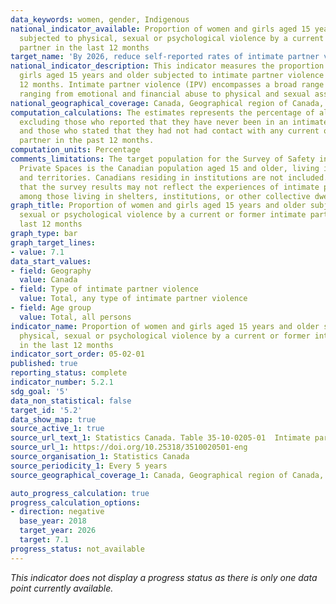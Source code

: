 ```yaml
---
data_keywords: women, gender, Indigenous
national_indicator_available: Proportion of women and girls aged 15 years and older
  subjected to physical, sexual or psychological violence by a current or former intimate
  partner in the last 12 months
target_name: 'By 2026, reduce self-reported rates of intimate partner violence by up to 5%, compared to 2018'
national_indicator_description: This indicator measures the proportion of women and
  girls aged 15 years and older subjected to intimate partner violence in the last
  12 months. Intimate partner violence (IPV) encompasses a broad range of behaviours,
  ranging from emotional and financial abuse to physical and sexual assault.
national_geographical_coverage: Canada, Geographical region of Canada, Province or territory
computation_calculations: The estimates represents the percentage of all respondents,
  excluding those who reported that they have never been in an intimate partner relationship
  and those who stated that they had not had contact with any current or former intimate
  partner in the past 12 months.
computation_units: Percentage
comments_limitations: The target population for the Survey of Safety in Public and
  Private Spaces is the Canadian population aged 15 and older, living in the provinces
  and territories. Canadians residing in institutions are not included. This means
  that the survey results may not reflect the experiences of intimate partner violence
  among those living in shelters, institutions, or other collective dwellings.
graph_title: Proportion of women and girls aged 15 years and older subjected to physical,
  sexual or psychological violence by a current or former intimate partner in the
  last 12 months
graph_type: bar
graph_target_lines:
- value: 7.1
data_start_values:
- field: Geography
  value: Canada
- field: Type of intimate partner violence
  value: Total, any type of intimate partner violence
- field: Age group
  value: Total, all persons
indicator_name: Proportion of women and girls aged 15 years and older subjected to
  physical, sexual or psychological violence by a current or former intimate partner
  in the last 12 months
indicator_sort_order: 05-02-01
published: true
reporting_status: complete
indicator_number: 5.2.1
sdg_goal: '5'
data_non_statistical: false
target_id: '5.2'
data_show_map: true
source_active_1: true
source_url_text_1: Statistics Canada. Table 35-10-0205-01  Intimate partner violence, since age 15 and in the past 12 months, by selected characteristics of victim
source_url_1: https://doi.org/10.25318/3510020501-eng
source_organisation_1: Statistics Canada
source_periodicity_1: Every 5 years
source_geographical_coverage_1: Canada, Geographical region of Canada, Province or territory

auto_progress_calculation: true
progress_calculation_options:
- direction: negative
  base_year: 2018
  target_year: 2026
  target: 7.1
progress_status: not_available
---
```

<i>This indicator does not display a progress status as there is only one data point currently available.</i>